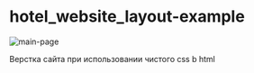 # hotel_website_layout-example
![main-page](https://user-images.githubusercontent.com/60391281/123421033-03906380-d5c5-11eb-8400-4a5b6f575a61.jpg)

Верстка сайта при использовании чистого css b html
